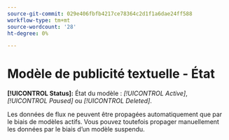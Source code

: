 ```yaml
---
source-git-commit: 029e406fbfb4217ce78364c2d1f1a6dae24ff588
workflow-type: tm+mt
source-wordcount: '28'
ht-degree: 0%

---
```

# Modèle de publicité textuelle - État

**[!UICONTROL Status]:** État du modèle : *[!UICONTROL Active]*, *[!UICONTROL Paused]* ou *[!UICONTROL Deleted]*.

Les données de flux ne peuvent être propagées automatiquement que par le biais de modèles actifs. Vous pouvez toutefois propager manuellement les données par le biais d’un modèle suspendu.
